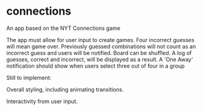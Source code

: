 # connections
An app based on the NYT Connections game


The app must allow for user input to create games. 
Four incorrect guesses will mean game over.
Previously guessed combinations will not count as an incorrect guess and users will be notified.
Board can be shuffled.
A log of guesses, correct and incorrect, will be displayed as a result. 
A 'One Away' notification should show when users select three out of four in a group


Still to implement: 

  Overall styling, including animating transitions.

  Interactivity from user input.